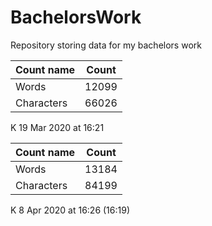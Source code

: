 # BachelorsWork
Repository storing data for my bachelors work

| Count name | Count |
| ------ | ------ |
| Words | 12099 |
| Characters | 66026 |

K 19 Mar 2020 at 16:21

| Count name | Count |
| ------ | ------ |
| Words | 13184 |
| Characters | 84199 |

K 8 Apr 2020 at 16:26 (16:19)
